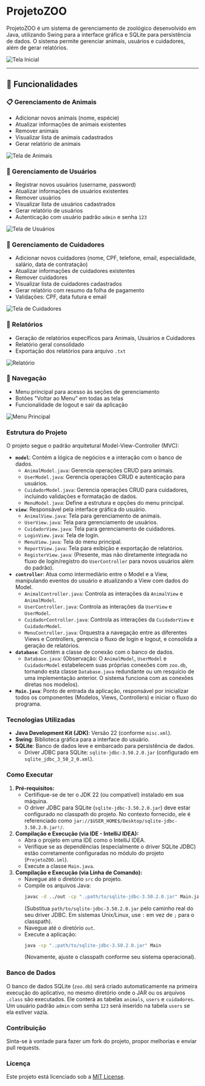 # ProjetoZOO

ProjetoZOO é um sistema de gerenciamento de zoológico desenvolvido em Java, utilizando Swing para a interface gráfica e SQLite para persistência de dados. O sistema permite gerenciar animais, usuários e cuidadores, além de gerar relatórios.


![Tela Inicial](<img width="1919" height="226" alt="image" src="https://github.com/user-attachments/assets/ffba5ac8-28d3-493c-9ce6-afd12389cb8e" />)

---

## 🐾 Funcionalidades

### 📋 Gerenciamento de Animais
- Adicionar novos animais (nome, espécie)
- Atualizar informações de animais existentes
- Remover animais
- Visualizar lista de animais cadastrados
- Gerar relatório de animais

![Tela de Animais](imgs/tela_animais.png)

### 👤 Gerenciamento de Usuários
- Registrar novos usuários (username, password)
- Atualizar informações de usuários existentes
- Remover usuários
- Visualizar lista de usuários cadastrados
- Gerar relatório de usuários
- Autenticação com usuário padrão `admin` e senha `123`

![Tela de Usuários](imgs/tela_usuarios.png)

### 👷 Gerenciamento de Cuidadores
- Adicionar novos cuidadores (nome, CPF, telefone, email, especialidade, salário, data de contratação)
- Atualizar informações de cuidadores existentes
- Remover cuidadores
- Visualizar lista de cuidadores cadastrados
- Gerar relatório com resumo da folha de pagamento
- Validações: CPF, data futura e email

![Tela de Cuidadores](imgs/tela_cuidadores.png)

### 📑 Relatórios
- Geração de relatórios específicos para Animais, Usuários e Cuidadores
- Relatório geral consolidado
- Exportação dos relatórios para arquivo `.txt`

![Relatório](imgs/tela_relatorio.png)

### 🔁 Navegação
- Menu principal para acesso às seções de gerenciamento
- Botões "Voltar ao Menu" em todas as telas
- Funcionalidade de logout e sair da aplicação

![Menu Principal](imgs/menu_principal.png)

### Estrutura do Projeto

O projeto segue o padrão arquitetural Model-View-Controller (MVC):

*   **`model`**: Contém a lógica de negócios e a interação com o banco de dados.
    *   `AnimalModel.java`: Gerencia operações CRUD para animais.
    *   `UserModel.java`: Gerencia operações CRUD e autenticação para usuários.
    *   `CuidadorModel.java`: Gerencia operações CRUD para cuidadores, incluindo validações e formatação de dados.
    *   `MenuModel.java`: Define a estrutura e opções do menu principal.
*   **`view`**: Responsável pela interface gráfica do usuário.
    *   `AnimalView.java`: Tela para gerenciamento de animais.
    *   `UserView.java`: Tela para gerenciamento de usuários.
    *   `CuidadorView.java`: Tela para gerenciamento de cuidadores.
    *   `LoginView.java`: Tela de login.
    *   `MenuView.java`: Tela do menu principal.
    *   `ReportView.java`: Tela para exibição e exportação de relatórios.
    *   `RegisterView.java`: (Presente, mas não diretamente integrada no fluxo de login/registro do `UserController` para novos usuários além do padrão).
*   **`controller`**: Atua como intermediário entre o Model e a View, manipulando eventos do usuário e atualizando a View com dados do Model.
    *   `AnimalController.java`: Controla as interações da `AnimalView` e `AnimalModel`.
    *   `UserController.java`: Controla as interações da `UserView` e `UserModel`.
    *   `CuidadorController.java`: Controla as interações da `CuidadorView` e `CuidadorModel`.
    *   `MenuController.java`: Orquestra a navegação entre as diferentes Views e Controllers, gerencia o fluxo de login e logout, e consolida a geração de relatórios.
*   **`database`**: Contém a classe de conexão com o banco de dados.
    *   `Database.java`: (Observação: O `AnimalModel`, `UserModel` e `CuidadorModel` estabelecem suas próprias conexões com `zoo.db`, tornando esta classe `Database.java` redundante ou um resquício de uma implementação anterior. O sistema funciona com as conexões diretas nos modelos).
*   **`Main.java`**: Ponto de entrada da aplicação, responsável por inicializar todos os componentes (Modelos, Views, Controllers) e iniciar o fluxo do programa.

### Tecnologias Utilizadas

*   **Java Development Kit (JDK)**: Versão 22 (conforme `misc.xml`).
*   **Swing**: Biblioteca gráfica para a interface do usuário.
*   **SQLite**: Banco de dados leve e embarcado para persistência de dados.
    *   Driver JDBC para SQLite: `sqlite-jdbc-3.50.2.0.jar` (configurado em `sqlite_jdbc_3_50_2_0.xml`).

### Como Executar

1.  **Pré-requisitos:**
    *   Certifique-se de ter o JDK 22 (ou compatível) instalado em sua máquina.
    *   O driver JDBC para SQLite (`sqlite-jdbc-3.50.2.0.jar`) deve estar configurado no classpath do projeto. No contexto fornecido, ele é referenciado como `jar://$USER_HOME$/Desktop/sqlite-jdbc-3.50.2.0.jar!/`.
2.  **Compilação e Execução (via IDE - IntelliJ IDEA):**
    *   Abra o projeto em uma IDE como o IntelliJ IDEA.
    *   Verifique se as dependências (especialmente o driver SQLite JDBC) estão corretamente configuradas no módulo do projeto (`ProjetoZOO.iml`).
    *   Execute a classe `Main.java`.
3.  **Compilação e Execução (via Linha de Comando):**
    *   Navegue até o diretório `src` do projeto.
    *   Compile os arquivos Java:
        ```bash
        javac -d ../out -cp ".;path/to/sqlite-jdbc-3.50.2.0.jar" Main.java controller/*.java model/*.java view/*.java database/*.java
        ```
        (Substitua `path/to/sqlite-jdbc-3.50.2.0.jar` pelo caminho real do seu driver JDBC. Em sistemas Unix/Linux, use `:` em vez de `;` para o classpath).
    *   Navegue até o diretório `out`.
    *   Execute a aplicação:
        ```bash
        java -cp ".;path/to/sqlite-jdbc-3.50.2.0.jar" Main
        ```
        (Novamente, ajuste o classpath conforme seu sistema operacional).

### Banco de Dados

O banco de dados SQLite (`zoo.db`) será criado automaticamente na primeira execução do aplicativo, no mesmo diretório onde o JAR ou os arquivos `.class` são executados. Ele conterá as tabelas `animals`, `users` e `cuidadores`. Um usuário padrão `admin` com senha `123` será inserido na tabela `users` se ela estiver vazia.

### Contribuição

Sinta-se à vontade para fazer um fork do projeto, propor melhorias e enviar pull requests.

### Licença

Este projeto está licenciado sob a [MIT License](LICENSE).
